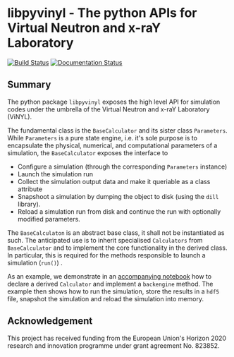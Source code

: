 # libpyvinyl - The python APIs for Virtual Neutron and x-raY Laboratory

[![Build Status](https://travis-ci.com/PaNOSC-ViNYL/libpyvinyl.svg?branch=master)](https://travis-ci.com/PaNOSC-ViNYL/libpyvinyl)
[![Documentation Status](https://readthedocs.org/projects/libpyvinyl/badge/?version=latest)](https://libpyvinyl.readthedocs.io/en/latest/?badge=latest)
      
## Summary
The python package `libpyvinyl` exposes the high level API for simulation codes under
the umbrella of the Virtual Neutron and x-raY Laboratory (ViNYL). 

The fundamental class is the `BaseCalculator` and its sister class `Parameters`.
While `Parameters` is a pure state engine, i.e. it's sole purpose is to encapsulate
the physical, numerical, and computational parameters of a simulation, the `BaseCalculator`
exposes the interface to 

- Configure a simulation (through the corresponding `Parameters` instance)
- Launch the simulation run
- Collect the simulation output data and make it queriable as a class attribute
- Snapshoot a simulation by dumping the object to disk (using the `dill` library).
- Reload a simulation run from disk and continue the run with optionally modified parameters.

The `BaseCalculaton` is an abstract base class, it shall not be instantiated as such.
The anticipated use is to inherit specialised `Calculators` from `BaseCalculator` and to
implement the core functionality in the derived class. In particular, this is required
for the methods responsible to launch a simulation (`run()`) .

As an example, we demonstrate in an [accompanying notebook](https://github.com/PaNOSC-ViNYL/libpyvinyl/blob/master/doc/source/include/notebooks/example-01.ipynb)
how to declare a derived `Calculator` and implement a `backengine` method. The example then
shows how to run the simulation, store the results in a `hdf5` file, snapshot the simulation 
and reload the simulation into memory.

## Acknowledgement
This project has received funding from the European Union's Horizon 2020 research and innovation programme under grant agreement No. 823852.


